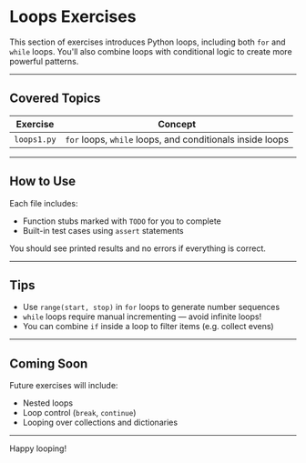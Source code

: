 # Loops Exercises

This section of exercises introduces Python loops, including both `for` and `while` loops. You'll also combine loops with conditional logic to create more powerful patterns.

---

## Covered Topics

| Exercise        | Concept                                                   |
|----------------|------------------------------------------------------------|
| `loops1.py`     | `for` loops, `while` loops, and conditionals inside loops |

---

## How to Use

Each file includes:
- Function stubs marked with `TODO` for you to complete
- Built-in test cases using `assert` statements

You should see printed results and no errors if everything is correct.

---

## Tips
- Use `range(start, stop)` in `for` loops to generate number sequences
- `while` loops require manual incrementing — avoid infinite loops!
- You can combine `if` inside a loop to filter items (e.g. collect evens)

---

## Coming Soon
Future exercises will include:
- Nested loops
- Loop control (`break`, `continue`)
- Looping over collections and dictionaries

---

Happy looping!